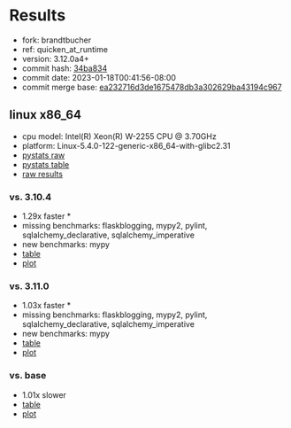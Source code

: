 # Results

- fork: brandtbucher
- ref: quicken_at_runtime
- version: 3.12.0a4+
- commit hash: [34ba834](https://github.com/brandtbucher/cpython/commit/34ba834)
- commit date: 2023-01-18T00:41:56-08:00
- commit merge base: [ea232716d3de1675478db3a302629ba43194c967](https://github.com/brandtbucher/cpython/commit/ea232716d3de1675478db3a302629ba43194c967)

## linux x86_64

- cpu model: Intel(R) Xeon(R) W-2255 CPU @ 3.70GHz
- platform: Linux-5.4.0-122-generic-x86_64-with-glibc2.31
- [pystats raw](bm-20230118-linux-x86_64-brandtbucher-quicken_at_runtime-3.12.0a4%2B-34ba834-pystats.json)
- [pystats table](bm-20230118-linux-x86_64-brandtbucher-quicken_at_runtime-3.12.0a4%2B-34ba834-pystats.md)
- [raw results](bm-20230118-linux-x86_64-brandtbucher-quicken_at_runtime-3.12.0a4%2B-34ba834.json)

### vs. 3.10.4

- 1.29x faster \*
- missing benchmarks: flaskblogging, mypy2, pylint, sqlalchemy_declarative, sqlalchemy_imperative
- new benchmarks: mypy
- [table](bm-20230118-linux-x86_64-brandtbucher-quicken_at_runtime-3.12.0a4%2B-34ba834-vs-3.10.4.md)
- [plot](bm-20230118-linux-x86_64-brandtbucher-quicken_at_runtime-3.12.0a4%2B-34ba834-vs-3.10.4.png)

### vs. 3.11.0

- 1.03x faster \*
- missing benchmarks: flaskblogging, mypy2, pylint, sqlalchemy_declarative, sqlalchemy_imperative
- new benchmarks: mypy
- [table](bm-20230118-linux-x86_64-brandtbucher-quicken_at_runtime-3.12.0a4%2B-34ba834-vs-3.11.0.md)
- [plot](bm-20230118-linux-x86_64-brandtbucher-quicken_at_runtime-3.12.0a4%2B-34ba834-vs-3.11.0.png)

### vs. base

- 1.01x slower
- [table](bm-20230118-linux-x86_64-brandtbucher-quicken_at_runtime-3.12.0a4%2B-34ba834-vs-base.md)
- [plot](bm-20230118-linux-x86_64-brandtbucher-quicken_at_runtime-3.12.0a4%2B-34ba834-vs-base.png)

